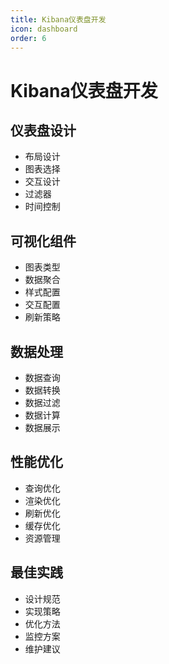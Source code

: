 ```yaml
---
title: Kibana仪表盘开发
icon: dashboard
order: 6
---
```


# Kibana仪表盘开发

## 仪表盘设计
- 布局设计
- 图表选择
- 交互设计
- 过滤器
- 时间控制

## 可视化组件
- 图表类型
- 数据聚合
- 样式配置
- 交互配置
- 刷新策略

## 数据处理
- 数据查询
- 数据转换
- 数据过滤
- 数据计算
- 数据展示

## 性能优化
- 查询优化
- 渲染优化
- 刷新优化
- 缓存优化
- 资源管理

## 最佳实践
- 设计规范
- 实现策略
- 优化方法
- 监控方案
- 维护建议
